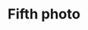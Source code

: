 ---
title: "Fifth photo"
image: "./5.jpg"
takenAt: '2018-10-05T14:48:00.000Z'
country: 'France'
place: 'Rennes'
publish: true
---